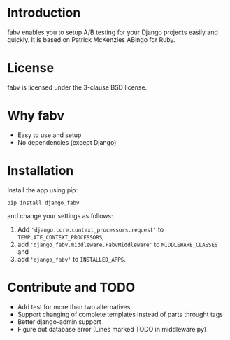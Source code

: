 # Introduction #

fabv enables you to setup A/B testing for your Django projects easily
and quickly. It is based on Patrick McKenzies ABingo for Ruby.

# License #

fabv is licensed under the 3-clause BSD license.

# Why fabv #
- Easy to use and setup
- No dependencies (except Django)

# Installation #
Install the app using pip:

	pip install django_fabv

and change your settings as follows:

1. Add `'django.core.context_processors.request'` to
   `TEMPLATE_CONTEXT_PROCESSORS`;
2. add `'django_fabv.middleware.FabvMiddleware'` to
   `MIDDLEWARE_CLASSES` and
3. add `'django_fabv'` to `INSTALLED_APPS`.

# Contribute and TODO #
- Add test for more than two alternatives
- Support changing of complete templates instead of parts throught tags
- Better django-admin support
- Figure out database error (Lines marked TODO in middleware.py)
